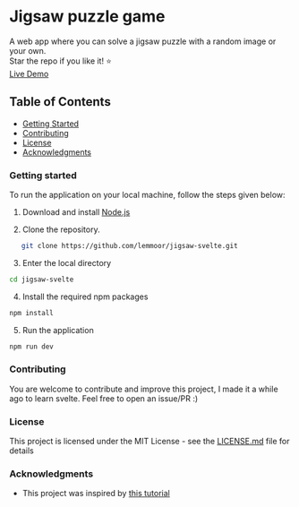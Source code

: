 # Jigsaw puzzle game

A web app where you can solve a jigsaw puzzle with a random image or your own.  
Star the repo if you like it! ⭐  
[Live Demo](https://lemmoor.github.io/jigsaw-svelte/)

## Table of Contents

- [Getting Started](#getting-started)
- [Contributing](#contributing)
- [License](#license)
- [Acknowledgments](#acknowledgments)

### Getting started

To run the application on your local machine, follow the steps given below:

1. Download and install [Node.js](https://nodejs.org/en)

2. Clone the repository.

```sh
   git clone https://github.com/lemmoor/jigsaw-svelte.git
```

3. Enter the local directory

```sh
cd jigsaw-svelte
```

4. Install the required npm packages

```sh
npm install
```

5. Run the application

```sh
npm run dev
```

### Contributing

You are welcome to contribute and improve this project, I made it a while ago to learn svelte. Feel free to open an issue/PR :)

### License

This project is licensed under the MIT License - see the [LICENSE.md](LICENSE.md) file for details

### Acknowledgments

- This project was inspired by [this tutorial](https://www.youtube.com/watch?v=HS6KHYIYdXc)
